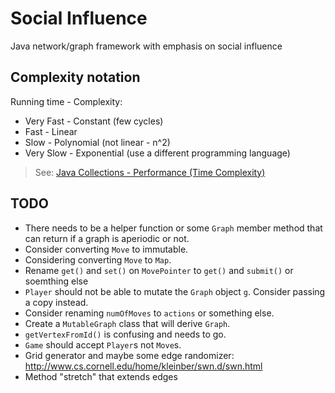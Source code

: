 # Social Influence

Java network/graph framework with emphasis on social influence

## Complexity notation

Running time - Complexity:

* Very Fast - Constant (few cycles)
* Fast - Linear
* Slow - Polynomial (not linear - n^2)
* Very Slow - Exponential (use a different programming language)

> See: [Java Collections - Performance (Time Complexity)](http://infotechgems.blogspot.com/2011/11/java-collections-performance-time.html)

## TODO

- There needs to be a helper function or some `Graph` member method that can return if a graph is aperiodic or not.
- Consider converting `Move` to immutable.
- Considering converting `Move` to `Map`.
- Rename `get()` and `set()` on `MovePointer` to `get()` and `submit()` or soemthing else
- `Player` should not be able to mutate the `Graph` object `g`. Consider passing a copy instead.
- Consider renaming `numOfMoves` to `actions` or something else.
- Create a `MutableGraph` class that will derive `Graph`. 
- `getVertexFromId()` is confusing and needs to go.
- `Game` should accept `Player`s not `Move`s.
- Grid generator and maybe some edge randomizer: http://www.cs.cornell.edu/home/kleinber/swn.d/swn.html
- Method "stretch" that extends edges